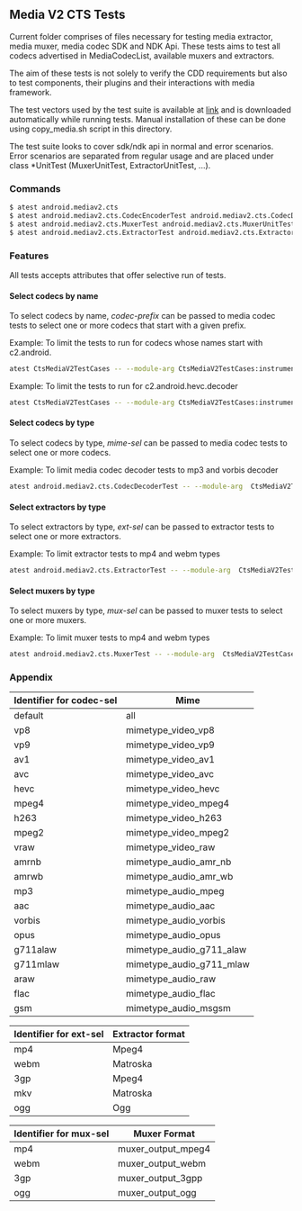 ## Media V2 CTS Tests
Current folder comprises of files necessary for testing media extractor, media muxer, media codec SDK and NDK Api. These tests aims to test all codecs advertised in MediaCodecList, available muxers and extractors.

The aim of these tests is not solely to verify the CDD requirements but also to test components, their plugins and their interactions with media framework.

The test vectors used by the test suite is available at [link](https://storage.googleapis.com/android_media/cts/tests/media/CtsMediaV2TestCases-2.0.zip) and is downloaded automatically while running tests. Manual installation of these can be done using copy_media.sh script in this directory.

The test suite looks to cover sdk/ndk api in normal and error scenarios. Error scenarios are separated from regular usage and are placed under class *UnitTest (MuxerUnitTest, ExtractorUnitTest, ...).

### Commands
```sh
$ atest android.mediav2.cts
$ atest android.mediav2.cts.CodecEncoderTest android.mediav2.cts.CodecDecoderTest
$ atest android.mediav2.cts.MuxerTest android.mediav2.cts.MuxerUnitTest
$ atest android.mediav2.cts.ExtractorTest android.mediav2.cts.ExtractorUnitTest
```

### Features
All tests accepts attributes that offer selective run of tests.

#### Select codecs by name
To select codecs by name, *codec-prefix* can be passed to media codec tests to select one or more codecs that start with a given prefix.

Example: To limit the tests to run for codecs whose names start with c2.android.

```sh
atest CtsMediaV2TestCases -- --module-arg CtsMediaV2TestCases:instrumentation-arg:codec-prefix:=c2.android.
```

Example: To limit the tests to run for c2.android.hevc.decoder

```sh
atest CtsMediaV2TestCases -- --module-arg CtsMediaV2TestCases:instrumentation-arg:codec-prefix:=c2.android.hevc.decoder
```

#### Select codecs by type
To select codecs by type, *mime-sel* can be passed to media codec tests to select one or more codecs.

Example: To limit media codec decoder tests to mp3 and vorbis decoder

```sh
atest android.mediav2.cts.CodecDecoderTest -- --module-arg  CtsMediaV2TestCases:instrumentation-arg:mime-sel:=mp3,vorbis
```

#### Select extractors by type
To select extractors by type, *ext-sel* can be passed to extractor tests to select one or more extractors.

Example: To limit extractor tests to mp4 and webm types
```sh
atest android.mediav2.cts.ExtractorTest -- --module-arg  CtsMediaV2TestCases:instrumentation-arg:ext-sel:=mp4,webm
```

#### Select muxers by type
To select muxers by type, *mux-sel* can be passed to muxer tests to select one or more muxers.

Example: To limit muxer tests to mp4 and webm types
```sh
atest android.mediav2.cts.MuxerTest -- --module-arg  CtsMediaV2TestCases:instrumentation-arg:mux-sel:=mp4,webm
```

### Appendix
| Identifier for codec-sel | Mime |
| ------ | ------ |
|default|all|
|vp8|mimetype_video_vp8|
|vp9|mimetype_video_vp9|
|av1|mimetype_video_av1|
|avc|mimetype_video_avc|
|hevc|mimetype_video_hevc|
|mpeg4|mimetype_video_mpeg4|
|h263|mimetype_video_h263|
|mpeg2|mimetype_video_mpeg2|
|vraw|mimetype_video_raw|
|amrnb|mimetype_audio_amr_nb|
|amrwb|mimetype_audio_amr_wb|
|mp3|mimetype_audio_mpeg|
|aac|mimetype_audio_aac|
|vorbis|mimetype_audio_vorbis|
|opus|mimetype_audio_opus|
|g711alaw|mimetype_audio_g711_alaw|
|g711mlaw|mimetype_audio_g711_mlaw|
|araw|mimetype_audio_raw|
|flac|mimetype_audio_flac|
|gsm|mimetype_audio_msgsm|


| Identifier for ext-sel | Extractor format |
| ------ | ------ |
|mp4|Mpeg4|
|webm|Matroska|
|3gp|Mpeg4|
|mkv|Matroska|
|ogg|Ogg|


| Identifier for mux-sel | Muxer Format |
| ------ | ------ |
|mp4|muxer_output_mpeg4|
|webm|muxer_output_webm|
|3gp|muxer_output_3gpp|
|ogg|muxer_output_ogg|
